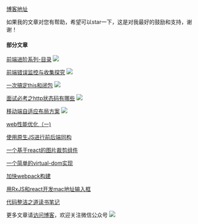 [博客地址](https://hpoenixf.com/)

如果我的文章对您有帮助，希望可以star一下，这是对我最好的鼓励和支持，谢谢！


#### 部分文章

[前端进阶系列-目录](http://hpoenixf.com/%E5%89%8D%E7%AB%AF%E8%BF%9B%E9%98%B6%E7%B3%BB%E5%88%97-%E7%9B%AE%E5%BD%95.html) [![](https://badge.juejin.im/entry/5abf04546fb9a028d5673a32/likes.svg?style=flat-square)](https://juejin.im/entry/5abf04546fb9a028d5673a32/detail)

[前端错误监控与收集探究](http://hpoenixf.com/%E5%89%8D%E7%AB%AF%E9%94%99%E8%AF%AF%E7%9B%91%E6%8E%A7%E4%B8%8E%E6%94%B6%E9%9B%86%E6%8E%A2%E7%A9%B6.html) [![](https://badge.juejin.im/entry/5ac471936fb9a028c3690079/likes.svg?style=flat-square)](https://juejin.im/entry/5ac471936fb9a028c3690079/detail)


[一次搞定this和闭包](http://hpoenixf.com/%E4%B8%80%E6%AC%A1%E6%90%9E%E5%AE%9A%E9%97%AD%E5%8C%85%E5%92%8Cthis.html)   [![](https://badge.juejin.im/entry/5ac21eb8f265da2392368433/likes.svg?style=flat-square)](https://juejin.im/entry/5ac21eb8f265da2392368433/detail)


[面试必考之http状态码有哪些](http://hpoenixf.com/%E9%9D%A2%E8%AF%95%E5%BF%85%E8%80%83%E4%B9%8Bhttp%E7%8A%B6%E6%80%81%E7%A0%81%E6%9C%89%E5%93%AA%E4%BA%9B.html) [![](https://badge.juejin.im/entry/5aa94a1ff265da238b7db7a4/likes.svg?style=flat-square)](https://juejin.im/entry/5aa94a1ff265da238b7db7a4/detail)

[移动端自适应布局方案](http://hpoenixf.com/%E7%A7%BB%E5%8A%A8%E7%AB%AF%E8%87%AA%E9%80%82%E5%BA%94%E5%B8%83%E5%B1%80%E6%96%B9%E6%A1%88.html) [![](https://badge.juejin.im/entry/5ac431d46fb9a028ba1faee6/likes.svg?style=flat-square)](https://juejin.im/entry/5ac431d46fb9a028ba1faee6/detail)


[web性能优化（一)](http://hpoenixf.com/web%E6%80%A7%E8%83%BD%E4%BC%98%E5%8C%96%EF%BC%88%E4%B8%80%EF%BC%89.html)

[使用原生JS进行前后端同构](http://hpoenixf.com/%E4%BD%BF%E7%94%A8%E5%8E%9F%E7%94%9FJS%E8%BF%9B%E8%A1%8C%E5%89%8D%E5%90%8E%E7%AB%AF%E5%90%8C%E6%9E%84.html)


[一个基于react的图片裁剪组件](http://hpoenixf.com/%E4%B8%80%E4%B8%AA%E5%9F%BA%E4%BA%8Ereact%E7%9A%84%E5%9B%BE%E7%89%87%E8%A3%81%E5%89%AA%E7%BB%84%E4%BB%B6.html)

[一个简单的virtual-dom实现](http://hpoenixf.com/%E4%B8%80%E4%B8%AA%E7%AE%80%E5%8D%95%E7%9A%84virtual-dom%E5%AE%9E%E7%8E%B0.html)

[加快webpack构建](http://hpoenixf.com/%E5%8A%A0%E5%BF%ABwebpack%E6%9E%84%E5%BB%BA.html)


[用RxJS和react开发mac地址输入框](http://hpoenixf.com/%E7%94%A8RxJS%E5%92%8Creact%E5%BC%80%E5%8F%91mac%E5%9C%B0%E5%9D%80%E8%BE%93%E5%85%A5%E6%A1%86.html)

[代码整洁之道读书笔记](http://hpoenixf.com/%E4%BB%A3%E7%A0%81%E6%95%B4%E6%B4%81%E4%B9%8B%E9%81%93%E8%AF%BB%E4%B9%A6%E7%AC%94%E8%AE%B0.html)
 

更多文章请[访问博客](https://hpoenixf.com/)，欢迎关注微信公众号
![](http://hpoenixf.com/images/gzh.jpg)


